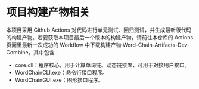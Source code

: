 # 项目构建产物相关

本项目采用 Github Actions 对代码进行单元测试、回归测试，并生成最新版代码的构建产物。若要获取本项目最后一个版本的构建产物，请前往本仓库的 Actions 页面里最新一次成功的 Workflow 中下载构建产物 Word-Chain-Artifacts-Dev-Combine。其中包含：
- core.dll：程序核心，用于计算单词链。动态链接库，可用于对接用户接口。
- WordChainCLI.exe：命令行接口程序。
- WordChainGUI.exe：图形接口程序。

